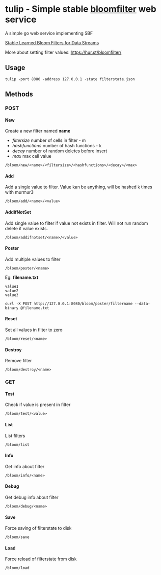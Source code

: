 # tulip - Simple stable [bloomfilter](https://en.wikipedia.org/wiki/Bloom_filter) web service

A simple go web service implementing SBF

[Stable Learned Bloom Filters for Data Streams](http://www.vldb.org/pvldb/vol13/p2355-liu.pdf)

More about setting filter values: https://hur.st/bloomfilter/

## Usage
```
tulip -port 8080 -address 127.0.0.1 -state filterstate.json
```


## Methods

### POST

#### New
Create a new filter named __name__

* _filtersize_ number of cells in filter - m 
* _hashfunctions_ number of hash functions - k
* _decay_ number of random deletes before insert
* _max_ max cell value
  

```
/bloom/new/<name>/<filtersize>/<hashfunctions>/<decay>/<max>
```


#### Add
Add a single value to filter. 
Value kan be anything, will be hashed k times with murmur3

```
/bloom/add/<name>/<value>
```

#### AddIfNotSet
Add single value to filter if value not exists in filter. Will not run random delete if value exists. 

```
/bloom/addifnotset/<name>/<value>
```

#### Poster
Add multiple values to filter

```
/bloom/poster/<name>
```

Eg. **filename.txt**
```
value1
value2
value3
```

```
curl -X POST http://127.0.0.1:8080/bloom/poster/filtername --data-binary @filename.txt
```
#### Reset
Set all values in filter to zero
```
/bloom/reset/<name>
```

#### Destroy
Remove filter
```
/bloom/destroy/<name>
```

### GET

#### Test
Check if value is present in filter
```
/bloom/test/<value>
```
#### List
List filters
```
/bloom/list
```

#### Info
Get info about filter
```
/bloom/info/<name>
```

#### Debug
Get debug info about filter
```
/bloom/debug/<name>
```

#### Save
Force saving of filterstate to disk
```
/bloom/save
```

#### Load
Force reload of filterstate from disk
```
/bloom/load
```


